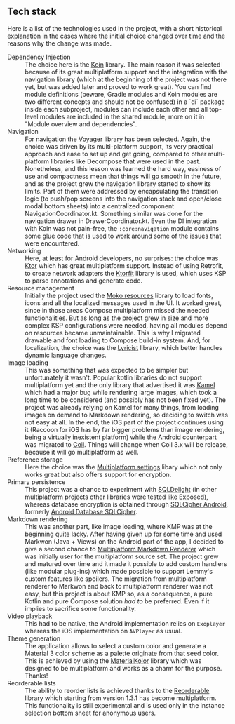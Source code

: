 ## Tech stack

Here is a list of the technologies used in the project, with a short historical explanation in the
cases where the initial choice changed over time and the reasons why the change was made.

<dl>
<dt>Dependency Injection</dt>
<dd>
The choice here is the <a href="https://github.com/InsertKoinIO/koin">Koin</a> library. The main 
reason it was selected because of its great multiplatform support and the integration with the 
navigation library (which at the beginning of the project was not there yet, but was added later and
proved to work great). You can find module definitions (beware, Gradle modules and Koin modules are
two different concepts and should not be confused) in a `di` package inside each subproject, modules
can include each other and all top-level modules are included in the shared module, more on it in
"Module overview and dependencies".
</dd>

<dt>Navigation</dt>
<dd>
For navigation the <a href="https://github.com/adrielcafe/voyager">Voyager</a> library has been
selected. Again, the choice was driven by its multi-platform support, its very practical approach 
and ease to set up and get going, compared to other multi-platform libraries like Decompose that
were used in the past. Nonetheless, and this lesson was learned the hard way, easiness of use and
compactness mean that things will go smooth in the future, and as the project grew the navigation
library started to show its limits. Part of them were addressed by encapsulating the transition 
logic (to push/pop screens into the navigation stack and open/close modal bottom sheets) into a 
centralized component NavigationCoordinator.kt.
Something similar was done for the navigation drawer in DrawerCoordinator.kt.
Even the DI integration with Koin was not pain-free, the <code>:core:navigation</code> module contains
some glue code that is used to work around some of the issues that were encountered.
</dd>

<dt>Networking</dt>
<dd>Here, at least for Android developers, no surprises: the choice was <a href="https://github.com/ktorio/ktor">Ktor</a>
which has great multiplatform support. Instead of using Retrofit, to create network adapters the
<a href="https://github.com/Foso/Ktorfit">Ktorfit</a> library is used, which uses KSP to parse 
annotations and generate code.
</dd>

<dt>Resource management</dt>
<dd>
Initially the project used the <a href="https://github.com/icerockdev/moko-resources">Moko resources</a>
library to load fonts, icons and all the localized messages used in the UI. It worked great, since in those areas
Compose multiplatform missed the needed functionalities. But as long as the project grew in size and 
more complex KSP configurations were needed, having all modules depend on resources became unmaintainable.
This is why I migrated drawable and font loading to Compose build-in system. And, for localization, the choice was the
<a href="https://github.com/adrielcafe/lyricist">Lyricist</a> library, which better handles dynamic language changes.
</dd>

<dt>Image loading</dt>
<dd>
This was something that was expected to be simpler but unfortunately it wasn't. Popular kotlin libraries
do not support multiplatform yet and the only library that advertised it was <a href="https://github.com/Kamel-Media/Kamel">Kamel</a>
which had a major bug while rendering large images, which took a long time to be considered (and possibly
has not been fixed yet). The project was already relying on Kamel for many things, from loading images on demand
to Markdown rendering, so deciding to switch was not easy at all. In the end, the iOS part of the project 
continues using it (Raccoon for iOS has by far bigger problems than image rendering, being a virtually
inexistent platform) while the Android counterpart was migrated to <a href="https://github.com/coil-kt/coil">Coil</a>.
Things will change when Coil 3.x will be release, because it will go multiplatform as well.
</dd>

<dt>Preference storage</dt>
<dd>
Here the choice was the <a href="https://github.com/russhwolf/multiplatform-settings">Multiplatform settings</a>
libary which not only works great but also offers support for encryption.
</dd>

<dt>Primary persistence</dt>
<dd>
This project was a chance to experiment with <a href="https://github.com/cashapp/sqldelight">SQLDelight</a>
(in other multiplatform projects other libraries were tested like Exposed), whereas database encryption
is obtained through <a href="https://www.zetetic.net/sqlcipher/sqlcipher-for-android">SQLCipher Android</a>, 
formerly <a href="https://github.com/sqlcipher/android-database-sqlcipher">Android Database SQLCipher</a>.
</dd>

<dt>Markdown rendering</dt>
<dd>
This was another part, like image loading, where KMP was at the beginning quite lacky. After having given
up for some time and used Markwon (Java + Views) on the Android part of the app, I decided to give a 
second chance to <a href="https://github.com/mikepenz/multiplatform-markdown-renderer">Multiplatform Markdown Renderer</a>
which was initially user for the multiplatform source set. The project grew and matured over time and 
it made it possible to add custom handlers (like modular plug-ins) which made possible to support 
Lemmy's custom features like spoilers. The migration from multiplatform renderer to Markwon and back to 
multiplatform renderer was not easy, but this project is about KMP so, as a consequence, a pure Kotlin and 
pure Compose solution <em>had to</em> be preferred. Even if it implies to sacrifice some functionality.
</dd>

<dt>Video playback</dt>
<dd>
This had to be native, the Android implementation relies on <code>Exoplayer</code> whereas the iOS implementation
on <code>AVPlayer</code> as usual.
</dd>

<dt>Theme generation</dt>
<dd>
The application allows to select a custom color and generate a Material 3 color scheme as a
palette originate from that seed color. This is achieved by using the <a href="https://github.com/jordond/MaterialKolor">MaterialKolor</a>
library which was designed to be multiplatform and works as a charm for the purpose. Thanks!
</dd>

<dt>Reorderable lists</dt>
<dd>
The ability to reorder lists is achieved thanks to the <a href="https://github.com/Calvin-LL/Reorderable">Reorderable</a>
library which starting from version 1.3.1 has become multiplatform. This functionality is still 
experimental and is used only in the instance selection bottom sheet for anonymous users.
</dd>
</dl>

